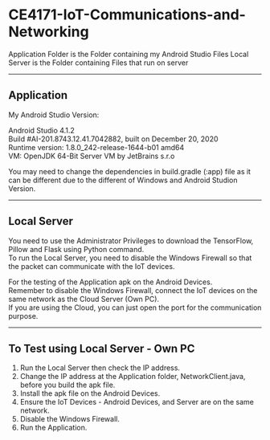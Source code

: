 # CE4171-IoT-Communications-and-Networking
Application Folder is the Folder containing my Android Studio Files
Local Server is the Folder containing Files that run on server

---
## Application
My Android Studio Version:

Android Studio 4.1.2 <br>
Build #AI-201.8743.12.41.7042882, built on December 20, 2020 <br>
Runtime version: 1.8.0_242-release-1644-b01 amd64 <br>
VM: OpenJDK 64-Bit Server VM by JetBrains s.r.o

You may need to change the dependencies in build.gradle (:app) file as it can be different due to the different of Windows and Android Studion Version.

---
## Local Server
You need to use the Administrator Privileges to download the TensorFlow, Pillow and Flask using Python command. <br>
To run the Local Server, you need to disable the Windows Firewall so that the packet can communicate with the IoT devices.

For the testing of the Application apk on the Android Devices. <br>
Remember to disable the Windows Firewall, connect the IoT devices on the same network as the Cloud Server (Own PC). <br>
If you are using the Cloud, you can just open the port for the communication purpose.

---
## To Test using Local Server - Own PC
1. Run the Local Server then check the IP address.
2. Change the IP address at the Application folder, NetworkClient.java, before you build the apk file.
3. Install the apk file on the Android Devices.
4. Ensure the IoT Devices - Android Devices, and Server are on the same network.
5. Disable the Windows Firewall.
6. Run the Application.
